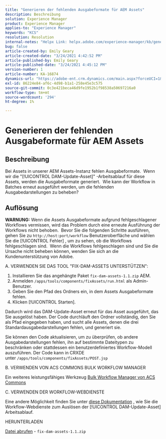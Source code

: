 ```yaml
---
title: "Generieren der fehlenden Ausgabeformate für AEM Assets"
description: Beschreibung
solution: Experience Manager
product: Experience Manager
applies-to: "Experience Manager"
keywords: "KCS"
resolution: Resolution
internal-notes: "Helpx Link: helpx.adobe.com/experience-manager/kb/generating-the-missing-renditions-for-aem-assets.html"
bug: false
article-created-by: Emily Geary
article-created-date: "3/24/2021 4:42:52 PM"
article-published-by: Emily Geary
article-published-date: "3/24/2021 4:45:12 PM"
version-number: 1
article-number: KA-16874
dynamics-url: "https://adobe-ent.crm.dynamics.com/main.aspx?forceUCI=1&pagetype=entityrecord&etn=knowledgearticle&id=59bcb0f3-bf8c-eb11-a812-000d3a58b9d1"
exl-id: 86224e84-af6c-4d98-b1a1-258e45e3c575
source-git-commit: 0c3e421beca46d9fe1952b1f98538a50697216a0
workflow-type: tm+mt
source-wordcount: '294'
ht-degree: 1%

---
```


# Generieren der fehlenden Ausgabeformate für AEM Assets

## Beschreibung


Bei Assets in unserer AEM Assets-Instanz fehlen Ausgabeformate.  Wenn wir die &quot;[!UICONTROL DAM-Update-Asset]&quot; -Arbeitsablauf für diese Assets, werden die Ausgabeformate generiert.  Wie kann der Workflow in Batches erneut ausgeführt werden, um die fehlenden Ausgabedarstellungen zu beheben?


## Auflösung


<b>WARNUNG:</b> Wenn die Assets Ausgabeformate aufgrund fehlgeschlagener Workflows vermissen, wird das Problem durch eine erneute Ausführung der Workflows nicht behoben.  Bevor Sie die folgenden Schritte ausführen, gehen Sie zu `http://host:port/workflow` Benutzeroberfläche und wählen Sie die [!UICONTROL Fehler] , um zu sehen, ob die Workflows fehlgeschlagen sind.  Wenn die Workflows fehlgeschlagen sind und Sie die Ursache nicht beheben können, wenden Sie sich an die Kundenunterstützung von Adobe.

A. VERWENDEN SIE DAS TOOL &quot;FIX-DAM-ASSETS UNTERSTÜTZEN&quot;:

1. Installieren Sie das angehängte Paket `fix-dam-assets-1.1.zip` AEM.
2. Anmelden `/apps/tools/components/fixAssets/run.html` als Admin-Benutzer.
3. Geben Sie den Pfad des Ordners ein, in dem Assets Ausgabeformate fehlen.
4. Klicken [!UICONTROL Starten].


Dadurch wird das DAM-Update-Asset erneut für das Asset ausgeführt, das Sie ausgelöst haben. Der Code durchläuft den Ordner vollständig, den Sie als Pfad eingegeben haben, und sucht alle Assets, denen die drei Standardausgabedarstellungen fehlen, und generiert sie.

Sie können den Code aktualisieren, um zu überprüfen, ob andere Ausgabedarstellungen fehlen, ihn auf bestimmte Dateitypen zu beschränken oder stattdessen ein benutzerdefiniertes Workflow-Modell auszuführen. Der Code kann in CRXDE unter `/apps/tools/components/fixAssets/POST.jsp`



B. VERWENDEN VON ACS COMMONS BULK WORKFLOW MANAGER

Ein weiteres leistungsfähiges Werkzeug [Bulk Workflow Manager von ACS Commons](https://adobe-consulting-services.github.io/acs-aem-commons/features/bulk-workflow-manager/index.html)



C. VERWENDEN DER WORKFLOW-WEBDIENSTE

Eine andere Möglichkeit finden Sie unter [diese Dokumentation](https://helpx.adobe.com/experience-manager/6-2/sites/developing/using/wf-program-interaction.html#Creating,%20Reading%20or%20Deleting%20Workflow%20Models) , wie Sie die Workflow-Webdienste zum Auslösen der [!UICONTROL DAM-Update-Asset] Arbeitsablauf.

HERUNTERLADEN

[Datei abrufen](https://helpx.adobe.com/content/dam/help/en/experience-manager/kb/generating-the-missing-renditions-for-aem-assets/_jcr_content/main-pars/download_section/download-1/fix-dam-assets-11.zip "fix-dam-assets-1.1.zip") - `fix-dam-assets-1.1.zip`
